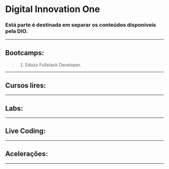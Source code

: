# Digital Innovation One

### Está parte é destinada em separar os conteúdos disponíveis pela DIO.

--------------------------------------------------------------
## Bootcamps:


> 1) Eduzz Fullstack Developer.

--------------------------------------------------------------
## Cursos lires:


--------------------------------------------------------------
## Labs:


--------------------------------------------------------------
## Live Coding:


--------------------------------------------------------------
## Acelerações:


--------------------------------------------------------------
